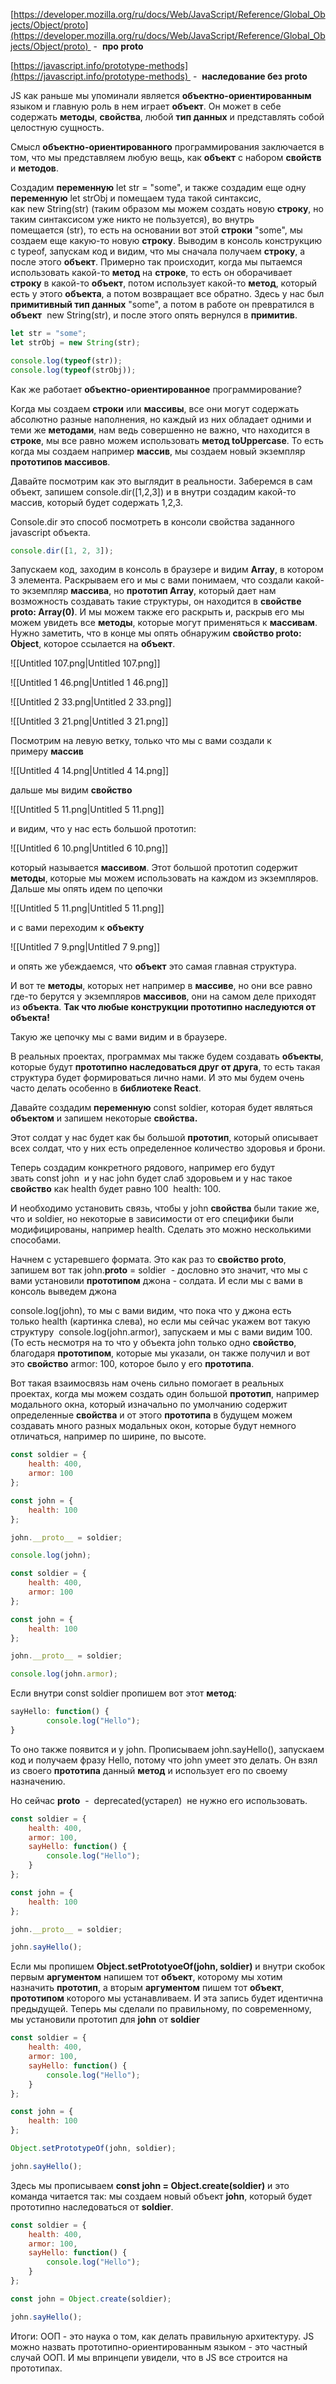 [https://developer.mozilla.org/ru/docs/Web/JavaScript/Reference/Global_Objects/Object/proto](https://developer.mozilla.org/ru/docs/Web/JavaScript/Reference/Global_Objects/Object/proto)  -  **про __proto__**

[https://javascript.info/prototype-methods](https://javascript.info/prototype-methods)  -  **наследование без __proto__**

  

JS как раньше мы упоминали является **объектно-ориентированным** языком и главную роль в нем играет **объект**. Он может в себе содержать **методы**, **свойства**, любой **тип данных** и представлять собой целостную сущность.

Смысл **объектно-ориентированного** программирования заключается в том, что мы представляем любую вещь, как **объект** с набором **свойств** и **методов**.

  

Создадим **переменную** let str = "some", и также создадим еще одну **переменную** let strObj и помещаем туда такой синтаксис, как new String(str) (таким образом мы можем создать новую **строку**, но таким синтаксисом уже никто не пользуется), во внутрь помещается (str), то есть на основании вот этой **строки** "some", мы создаем еще какую-то новую **строку**. Выводим в консоль конструкцию с typeof, запускам код и видим, что мы сначала получаем **строку**, а после этого **объект**. Примерно так происходит, когда мы пытаемся использовать какой-то **метод** на **строке**, то есть он оборачивает **строку** в какой-то **объект**, потом использует какой-то **метод**, который есть у этого **объекта**, а потом возвращает все обратно. Здесь у нас был **примитивный тип данных** "some", а потом в работе он превратился в **объект**  new String(str), и после этого опять вернулся в **примитив**.

```JavaScript
let str = "some";
let strObj = new String(str);

console.log(typeof(str));
console.log(typeof(strObj));
```

Как же работает **объектно-ориентированное** программирование?

Когда мы создаем **строки** или **массивы**, все они могут содержать абсолютно разные наполнения, но каждый из них обладает одними и теми же **методами**, нам ведь совершенно не важно, что находится в **строке**, мы все равно можем использовать **метод toUppercase**. То есть когда мы создаем например **массив**, мы создаем новый экземпляр **прототипов массивов**.

Давайте посмотрим как это выглядит в реальности. Заберемся в сам объект, запишем console.dir([1,2,3]) и в внутри создадим какой-то массив, который будет содержать 1,2,3.

Console.dir это способ посмотреть в консоли свойства заданного javascript объекта.

```JavaScript
console.dir([1, 2, 3]);
```

Запускаем код, заходим в консоль в браузере и видим **Array**, в котором 3 элемента. Раскрываем его и мы с вами понимаем, что создали какой-то экземпляр **массива**, но **прототип Array**, который дает нам возможность создавать такие структуры, он находится в **свойстве __proto__: Array(0)**. И мы можем также его раскрыть и, раскрыв его мы можем увидеть все **методы**, которые могут применяться к **массивам**. Нужно заметить, что в конце мы опять обнаружим **свойство __proto__: Object**, которое ссылается на **объект**.

![[Untitled 107.png|Untitled 107.png]]

![[Untitled 1 46.png|Untitled 1 46.png]]

![[Untitled 2 33.png|Untitled 2 33.png]]

![[Untitled 3 21.png|Untitled 3 21.png]]

Посмотрим на левую ветку, только что мы с вами создали к примеру **массив**

![[Untitled 4 14.png|Untitled 4 14.png]]

дальше мы видим **свойство**

![[Untitled 5 11.png|Untitled 5 11.png]]

и видим, что у нас есть большой прототип:

![[Untitled 6 10.png|Untitled 6 10.png]]

который называется **массивом**. Этот большой прототип содержит **методы**, которые мы можем использовать на каждом из экземпляров. Дальше мы опять идем по цепочки

![[Untitled 5 11.png|Untitled 5 11.png]]

и с вами переходим к **объекту**

![[Untitled 7 9.png|Untitled 7 9.png]]

и опять же убеждаемся, что **объект** это самая главная структура.

И вот те **методы**, которых нет например в **массиве**, но они все равно где-то берутся у экземпляров **массивов**, они на самом деле приходят из **объекта**. **Так что любые конструкции прототипно наследуются от объекта!**

Такую же цепочку мы с вами видим и в браузере.

В реальных проектах, программах мы также будем создавать **объекты**, которые будут **прототипно наследоваться друг от друга**, то есть такая структура будет формироваться лично нами. И это мы будем очень часто делать особенно в **библиотеке React**.

  

Давайте создадим **переменную** const soldier, которая будет являться **объектом** и запишем некоторые **свойства.**

Этот солдат у нас будет как бы большой **прототип**, который описывает всех солдат, что у них есть определенное количество здоровья и брони.

Теперь создадим конкретного рядового, например его будут звать const john  и у нас john будет слаб здоровьем и у нас такое **свойство** как health будет равно 100  health: 100.

И необходимо установить связь, чтобы у john **свойства** были такие же, что и soldier, но некоторые в зависимости от его специфики были модифицированы, например health. Сделать это можно несколькими способами.

Начнем с устаревшего формата. Это как раз то **свойство __proto__**, запишем вот так john.__proto__ = soldier  - дословно это значит, что мы с вами установили **прототипом** джона - солдата. И если мы с вами в консоль выведем джона

console.log(john), то мы с вами видим, что пока что у джона есть только health (картинка слева), но если мы сейчас укажем вот такую структуру  console.log(john.armor), запускаем и мы с вами видим 100. (То есть несмотря на то что у объекта john только одно **свойство**, благодаря **прототипом**, которые мы указали, он также получил и вот это **свойство** armor: 100, которое было у его **прототипа**.

Вот такая взаимосвязь нам очень сильно помогает в реальных проектах, когда мы можем создать один большой **прототип**, например модального окна, который изначально по умолчанию содержит определенные **свойства** и от этого **прототипа** в будущем можем создавать много разных модальных окон, которые будут немного отличаться, например по ширине, по высоте.

```JavaScript
const soldier = {
    health: 400,
    armor: 100
};

const john = {
    health: 100
};

john.__proto__ = soldier;

console.log(john);
```

```JavaScript
const soldier = {
    health: 400,
    armor: 100
};

const john = {
    health: 100
};

john.__proto__ = soldier;

console.log(john.armor);
```

Если внутри const soldier пропишем вот этот **метод**:

```JavaScript
sayHello: function() {
        console.log("Hello");
}
```

То оно также появится и у john. Прописываем john.sayHello(), запускаем код и получаем фразу Hello, потому что john умеет это делать. Он взял из своего **прототипа** данный **метод** и использует его по своему назначению.

Но сейчас **__proto__**  -  deprecated(устарел)  не нужно его использовать.

```JavaScript
const soldier = {
    health: 400,
    armor: 100,
    sayHello: function() {
        console.log("Hello");
    }
};

const john = {
    health: 100
};

john.__proto__ = soldier;

john.sayHello();
```

Если мы пропишем **Object.setPrototyoeOf(john, soldier)** и внутри скобок первым **аргументом** напишем тот **объект**, которому мы хотим назначить **прототип**, а вторым **аргументом** пишем тот **объект**, **прототипом** которого мы устанавливаем. И эта запись будет идентична предыдущей. Теперь мы сделали по правильному, по современному, мы установили прототип для **john** от **soldier**

```JavaScript
const soldier = {
    health: 400,
    armor: 100,
    sayHello: function() {
        console.log("Hello");
    }
};

const john = {
    health: 100
};

Object.setPrototypeOf(john, soldier);

john.sayHello();
```

Здесь мы прописываем **const john = Object.create(soldier)** и это команда читается так: мы создаем новый объект **john**, который будет прототипно наследоваться от **soldier**.

```JavaScript
const soldier = {
    health: 400,
    armor: 100,
    sayHello: function() {
        console.log("Hello");
    }
};

const john = Object.create(soldier);

john.sayHello();
```

Итоги: ООП - это наука о том, как делать правильную архитектуру. JS можно назвать прототипно-ориентированным языком - это частный случай ООП. И мы впринцепи увидели, что в JS все строится на прототипах.